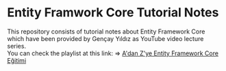 # Entity Framwork Core Tutorial Notes
<a>This repository consists of tutorial notes about Entity Framework Core which have been provided by Gençay Yıldız as YouTube video lecture series.</a><br/>
You can check the playlist at this link: => <a href="https://www.youtube.com/playlist?list=PLQVXoXFVVtp1o3nq3-IXv42bPaFlzroBE">A'dan Z'ye Entity Framework Core Eğitimi</a>
